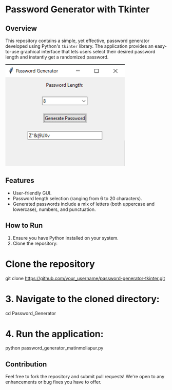 # Password Generator with Tkinter

## Overview
This repository contains a simple, yet effective, password generator developed using Python's `tkinter` library. The application provides an easy-to-use graphical interface that lets users select their desired password length and instantly get a randomized password.

![Screenshot of the Password Generator](password_generator.png)  <!-- You can add a screenshot of your app here -->

## Features
- User-friendly GUI.
- Password length selection (ranging from 6 to 20 characters).
- Generated passwords include a mix of letters (both uppercase and lowercase), numbers, and punctuation.

## How to Run
1. Ensure you have Python installed on your system.
2. Clone the repository:

# Clone the repository

git clone https://github.com/your_username/password-generator-tkinter.git

# 3. Navigate to the cloned directory:

cd Password_Generator

# 4. Run the application:

python password_generator_matinmollapur.py


## Contribution
Feel free to fork the repository and submit pull requests! We're open to any enhancements or bug fixes you have to offer.

